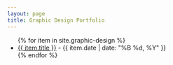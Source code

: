 ```yaml
---
layout: page
title: Graphic Design Portfolio
---
```


<ul>
  {% for item in site.graphic-design %}
    <li>
      <a href="{{ item.url | relative_url }}">{{ item.title }}</a>
      <span> - {{ item.date | date: "%B %d, %Y" }}</span>
    </li>
  {% endfor %}
</ul>